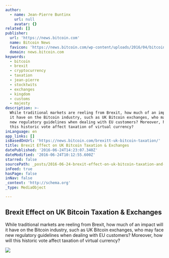 ```yaml
---
author:
  - name: Jean-Pierre Buntinx
    url: null
    avatar: {}
related: []
publisher:
  url: 'https://news.bitcoin.com'
  name: Bitcoin News
  favicon: 'https://news.bitcoin.com/wp-content/uploads/2016/04/bitcoin_fav.png'
  domain: news.bitcoin.com
keywords:
  - bitcoin
  - brexit
  - cryptocurrency
  - taxation
  - jean-pierre
  - stocktwits
  - exchanges
  - kingdom
  - customs
  - majesty
description: >-
  While traditional markets are reeling from Brexit, how much of an impact will
  it have on the Bitcoin industry, such as UK Bitcoin exchanges, who may face
  new regulatory guidelines when dealing with EU customers? Moreover, how will
  this historic vote affect taxation of virtual currency?
inLanguage: en
app_links: []
isBasedOnUrl: 'https://news.bitcoin.com/brexitt-uk-bitcoin-taxation/'
title: Brexit Effect on UK Bitcoin Taxation & Exchanges
datePublished: '2016-06-24T14:23:07.340Z'
dateModified: '2016-06-24T10:12:55.600Z'
starred: false
sourcePath: _posts/2016-06-24-brexit-effect-on-uk-bitcoin-taxation-and-exchanges.md
inFeed: true
hasPage: false
inNav: false
_context: 'http://schema.org'
_type: MediaObject

---
```

<article style=""><h1>Brexit Effect on UK Bitcoin Taxation &amp; Exchanges</h1><p>While traditional markets are reeling from Brexit, how much of an impact will it have on the Bitcoin industry, such as UK Bitcoin exchanges, who may face new regulatory guidelines when dealing with EU customers? Moreover, how will this historic vote affect taxation of virtual currency?</p><img src="https://news.bitcoin.com/wp-content/uploads/2016/06/Brexit.png" /></article>